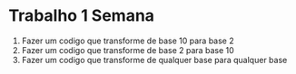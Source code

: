 # Trabalho 1 Semana
1. Fazer um codigo que transforme de base 10 para base 2
2. Fazer um codigo que transforme de base 2 para base 10
3. Fazer um codigo que transforme de qualquer base para qualquer base